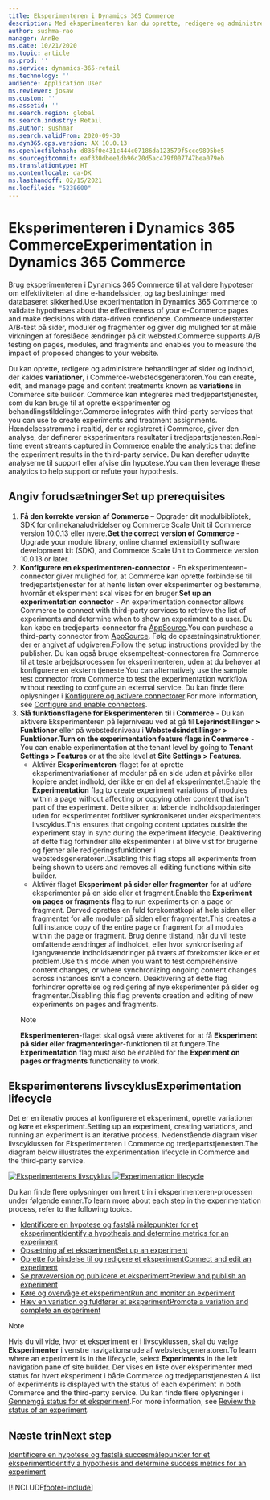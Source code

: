 ```yaml
---
title: Eksperimenteren i Dynamics 365 Commerce
description: Med eksperimenteren kan du oprette, redigere og administrere sidelayout og indholdsbehandlinger i webstedsgeneratoren. Understøttelse af eksperimenteren fra start til slut er aktiveret for e-handelssider og enheder på en side.
author: sushma-rao
manager: AnnBe
ms.date: 10/21/2020
ms.topic: article
ms.prod: ''
ms.service: dynamics-365-retail
ms.technology: ''
audience: Application User
ms.reviewer: josaw
ms.custom: ''
ms.assetid: ''
ms.search.region: global
ms.search.industry: Retail
ms.author: sushmar
ms.search.validFrom: 2020-09-30
ms.dyn365.ops.version: AX 10.0.13
ms.openlocfilehash: d836f0e431c444c07186da123579f5cce9895be5
ms.sourcegitcommit: eaf330dbee1db96c20d5ac479f007747bea079eb
ms.translationtype: HT
ms.contentlocale: da-DK
ms.lasthandoff: 02/15/2021
ms.locfileid: "5238600"
---
```

# <a name="experimentation-in-dynamics-365-commerce"></a><span data-ttu-id="f95ce-104">Eksperimenteren i Dynamics 365 Commerce</span><span class="sxs-lookup"><span data-stu-id="f95ce-104">Experimentation in Dynamics 365 Commerce</span></span>
<span data-ttu-id="f95ce-105">Brug eksperimenteren i Dynamics 365 Commerce til at validere hypoteser om effektiviteten af dine e-handelssider, og tag beslutninger med databaseret sikkerhed.</span><span class="sxs-lookup"><span data-stu-id="f95ce-105">Use experimentation in Dynamics 365 Commerce to validate hypotheses about the effectiveness of your e-Commerce pages and make decisions with data-driven confidence.</span></span> <span data-ttu-id="f95ce-106">Commerce understøtter A/B-test på sider, moduler og fragmenter og giver dig mulighed for at måle virkningen af foreslåede ændringer på dit websted.</span><span class="sxs-lookup"><span data-stu-id="f95ce-106">Commerce supports A/B testing on pages, modules, and fragments and enables you to measure the impact of proposed changes to your website.</span></span>

<span data-ttu-id="f95ce-107">Du kan oprette, redigere og administrere behandlinger af sider og indhold, der kaldes **variationer**, i Commerce-webstedsgeneratoren.</span><span class="sxs-lookup"><span data-stu-id="f95ce-107">You can create, edit, and manage page and content treatments known as **variations** in Commerce site builder.</span></span> <span data-ttu-id="f95ce-108">Commerce kan integreres med tredjepartstjenester, som du kan bruge til at oprette eksperimenter og behandlingstildelinger.</span><span class="sxs-lookup"><span data-stu-id="f95ce-108">Commerce integrates with third-party services that you can use to create experiments and treatment assignments.</span></span> <span data-ttu-id="f95ce-109">Hændelsesstrømme i realtid, der er registreret i Commerce, giver den analyse, der definerer eksperimenters resultater i tredjepartstjenesten.</span><span class="sxs-lookup"><span data-stu-id="f95ce-109">Real-time event streams captured in Commerce enable the analytics that define the experiment results in the third-party service.</span></span> <span data-ttu-id="f95ce-110">Du kan derefter udnytte analyserne til support eller afvise din hypotese.</span><span class="sxs-lookup"><span data-stu-id="f95ce-110">You can then leverage these analytics to help support or refute your hypothesis.</span></span>

## <a name="set-up-prerequisites"></a><span data-ttu-id="f95ce-111"> Angiv forudsætninger</span><span class="sxs-lookup"><span data-stu-id="f95ce-111">Set up prerequisites</span></span>
1. <span data-ttu-id="f95ce-112">**Få den korrekte version af Commerce** – Opgrader dit modulbibliotek, SDK for onlinekanaludvidelser og Commerce Scale Unit til Commerce version 10.0.13 eller nyere.</span><span class="sxs-lookup"><span data-stu-id="f95ce-112">**Get the correct version of Commerce** - Upgrade your module library, online channel extensibility software development kit (SDK), and Commerce Scale Unit to Commerce version 10.0.13 or later.</span></span>
1. <span data-ttu-id="f95ce-113">**Konfigurere en eksperimenteren-connector** - En eksperimenteren-connector giver mulighed for, at Commerce kan oprette forbindelse til tredjepartstjenester for at hente listen over eksperimenter og bestemme, hvornår et eksperiment skal vises for en bruger.</span><span class="sxs-lookup"><span data-stu-id="f95ce-113">**Set up an experimentation connector** - An experimentation connector allows Commerce to connect with third-party services to retrieve the list of experiments and determine when to show an experiment to a user.</span></span> <span data-ttu-id="f95ce-114">Du kan købe en tredjeparts-connector fra [AppSource](https://appsource.microsoft.com).</span><span class="sxs-lookup"><span data-stu-id="f95ce-114">You can purchase a third-party connector from [AppSource](https://appsource.microsoft.com).</span></span> <span data-ttu-id="f95ce-115">Følg de opsætningsinstruktioner, der er angivet af udgiveren.</span><span class="sxs-lookup"><span data-stu-id="f95ce-115">Follow the setup instructions provided by the publisher.</span></span> <span data-ttu-id="f95ce-116">Du kan også bruge eksempeltest-connectoren fra Commerce til at teste arbejdsprocessen for eksperimenteren, uden at du behøver at konfigurere en ekstern tjeneste.</span><span class="sxs-lookup"><span data-stu-id="f95ce-116">You can alternatively use the sample test connector from Commerce to test the experimentation workflow without needing to configure an external service.</span></span> <span data-ttu-id="f95ce-117">Du kan finde flere oplysninger i [Konfigurere og aktivere connectorer](e-commerce-extensibility/connectors.md).</span><span class="sxs-lookup"><span data-stu-id="f95ce-117">For more information, see [Configure and enable connectors](e-commerce-extensibility/connectors.md).</span></span> 
1. <span data-ttu-id="f95ce-118">**Slå funktionsflagene for Eksperimenteren til i Commerce** - Du kan aktivere Eksperimenteren på lejerniveau ved at gå til **Lejerindstillinger > Funktioner** eller på webstedsniveau i **Webstedsindstillinger > Funktioner**.</span><span class="sxs-lookup"><span data-stu-id="f95ce-118">**Turn on the experimentation feature flags in Commerce** - You can enable experimentation at the tenant level by going to **Tenant Settings > Features** or at the site level at **Site Settings > Features**.</span></span>
    - <span data-ttu-id="f95ce-119">Aktivér **Eksperimenteren**-flaget for at oprette eksperimentvariationer af moduler på en side uden at påvirke eller kopiere andet indhold, der ikke er en del af eksperimentet.</span><span class="sxs-lookup"><span data-stu-id="f95ce-119">Enable the **Experimentation** flag to create experiment variations of modules within a page without affecting or copying other content that isn't part of the experiment.</span></span> <span data-ttu-id="f95ce-120">Dette sikrer, at løbende indholdsopdateringer uden for eksperimentet forbliver synkroniseret under eksperimentets livscyklus.</span><span class="sxs-lookup"><span data-stu-id="f95ce-120">This ensures that ongoing content updates outside the experiment stay in sync during the experiment lifecycle.</span></span> <span data-ttu-id="f95ce-121">Deaktivering af dette flag forhindrer alle eksperimenter i at blive vist for brugerne og fjerner alle redigeringsfunktioner i webstedsgeneratoren.</span><span class="sxs-lookup"><span data-stu-id="f95ce-121">Disabling this flag stops all experiments from being shown to users and removes all editing functions within site builder.</span></span>
    - <span data-ttu-id="f95ce-122">Aktivér flaget **Eksperiment på sider eller fragmenter** for at udføre eksperimenter på en side eller et fragment.</span><span class="sxs-lookup"><span data-stu-id="f95ce-122">Enable the **Experiment on pages or fragments** flag to run experiments on a page or fragment.</span></span> <span data-ttu-id="f95ce-123">Derved oprettes en fuld forekomstkopi af hele siden eller fragmentet for alle moduler på siden eller fragmentet.</span><span class="sxs-lookup"><span data-stu-id="f95ce-123">This creates a full instance copy of the entire page or fragment for all modules within the page or fragment.</span></span> <span data-ttu-id="f95ce-124">Brug denne tilstand, når du vil teste omfattende ændringer af indholdet, eller hvor synkronisering af igangværende indholdsændringer på tværs af forekomster ikke er et problem.</span><span class="sxs-lookup"><span data-stu-id="f95ce-124">Use this mode when you want to test comprehensive content changes, or where synchronizing ongoing content changes across instances isn't a concern.</span></span> <span data-ttu-id="f95ce-125">Deaktivering af dette flag forhindrer oprettelse og redigering af nye eksperimenter på sider og fragmenter.</span><span class="sxs-lookup"><span data-stu-id="f95ce-125">Disabling this flag prevents creation and editing of new experiments on pages and fragments.</span></span>
    > [!NOTE]
    > <span data-ttu-id="f95ce-126">**Eksperimenteren**-flaget skal også være aktiveret for at få **Eksperiment på sider eller fragmenteringer**-funktionen til at fungere.</span><span class="sxs-lookup"><span data-stu-id="f95ce-126">The **Experimentation** flag must also be enabled for the **Experiment on pages or fragments** functionality to work.</span></span>
    
## <a name="experimentation-lifecycle"></a><span data-ttu-id="f95ce-127">Eksperimenterens livscyklus</span><span class="sxs-lookup"><span data-stu-id="f95ce-127">Experimentation lifecycle</span></span>
<span data-ttu-id="f95ce-128">Det er en iterativ proces at konfigurere et eksperiment, oprette variationer og køre et eksperiment.</span><span class="sxs-lookup"><span data-stu-id="f95ce-128">Setting up an experiment, creating variations, and running an experiment is an iterative process.</span></span> <span data-ttu-id="f95ce-129">Nedenstående diagram viser livscyklussen for Eksperimenteren i Commerce og tredjepartstjenesten.</span><span class="sxs-lookup"><span data-stu-id="f95ce-129">The diagram below illustrates the experimentation lifecycle in Commerce and the third-party service.</span></span> 

<span data-ttu-id="f95ce-130">[ ![Eksperimenterens livscyklus](./media/experimentation_lifecycle.svg) ](./media/experimentation_lifecycle.svg#lightbox)</span><span class="sxs-lookup"><span data-stu-id="f95ce-130">[ ![Experimentation lifecycle](./media/experimentation_lifecycle.svg) ](./media/experimentation_lifecycle.svg#lightbox)</span></span>

<span data-ttu-id="f95ce-131">Du kan finde flere oplysninger om hvert trin i eksperimenteren-processen under følgende emner.</span><span class="sxs-lookup"><span data-stu-id="f95ce-131">To learn more about each step in the experimentation process, refer to the following topics.</span></span>
- [<span data-ttu-id="f95ce-132">Identificere en hypotese og fastslå målepunkter for et eksperiment</span><span class="sxs-lookup"><span data-stu-id="f95ce-132">Identify a hypothesis and determine metrics for an experiment</span></span>](experimentation-identify.md)
- [<span data-ttu-id="f95ce-133">Opsætning af et eksperiment</span><span class="sxs-lookup"><span data-stu-id="f95ce-133">Set up an experiment</span></span>](experimentation-setup.md)
- [<span data-ttu-id="f95ce-134">Oprette forbindelse til og redigere et eksperiment</span><span class="sxs-lookup"><span data-stu-id="f95ce-134">Connect and edit an experiment</span></span>](experimentation-connect-edit.md)
- [<span data-ttu-id="f95ce-135">Se prøveversion og publicere et eksperiment</span><span class="sxs-lookup"><span data-stu-id="f95ce-135">Preview and publish an experiment</span></span>](experimentation-preview-publish.md)
- [<span data-ttu-id="f95ce-136">Køre og overvåge et eksperiment</span><span class="sxs-lookup"><span data-stu-id="f95ce-136">Run and monitor an experiment</span></span>](experimentation-run-monitor.md)
- [<span data-ttu-id="f95ce-137">Hæv en variation og fuldfører et eksperiment</span><span class="sxs-lookup"><span data-stu-id="f95ce-137">Promote a variation and complete an experiment</span></span>](experimentation-review-complete.md)

> [!NOTE]
> <span data-ttu-id="f95ce-138">Hvis du vil vide, hvor et eksperiment er i livscyklussen, skal du vælge **Eksperimenter** i venstre navigationsrude af webstedsgeneratoren.</span><span class="sxs-lookup"><span data-stu-id="f95ce-138">To learn where an experiment is in the lifecycle, select **Experiments** in the left navigation pane of site builder.</span></span> <span data-ttu-id="f95ce-139">Der vises en liste over eksperimenter med status for hvert eksperiment i både Commerce og tredjepartstjenesten.</span><span class="sxs-lookup"><span data-stu-id="f95ce-139">A list of experiments is displayed with the status of each experiment in both Commerce and the third-party service.</span></span> <span data-ttu-id="f95ce-140">Du kan finde flere oplysninger i [Gennemgå status for et eksperiment](experimentation-status.md).</span><span class="sxs-lookup"><span data-stu-id="f95ce-140">For more information, see [Review the status of an experiment](experimentation-status.md).</span></span>

## <a name="next-step"></a><span data-ttu-id="f95ce-141">Næste trin</span><span class="sxs-lookup"><span data-stu-id="f95ce-141">Next step</span></span>
[<span data-ttu-id="f95ce-142">Identificere en hypotese og fastslå succesmålepunkter for et eksperiment</span><span class="sxs-lookup"><span data-stu-id="f95ce-142">Identify a hypothesis and determine success metrics for an experiment</span></span>](experimentation-identify.md) 


[!INCLUDE[footer-include](../includes/footer-banner.md)]